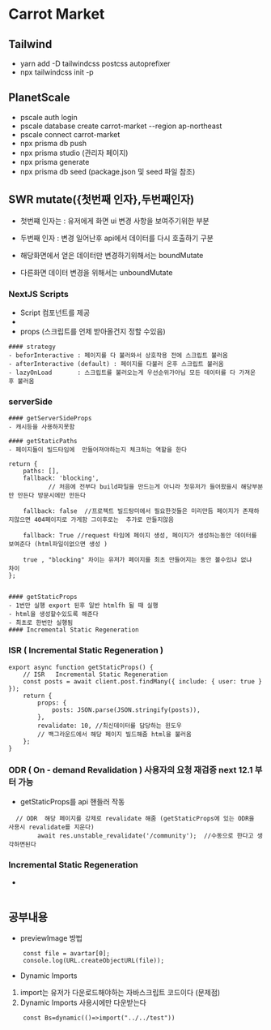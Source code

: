 # Carrot Market

## Tailwind

-   yarn add -D tailwindcss postcss autoprefixer
-   npx tailwindcss init -p

## PlanetScale

-   pscale auth login
-   pscale database create carrot-market --region ap-northeast
-   pscale connect carrot-market
-   npx prisma db push
-   npx prisma studio (관리자 페이지)
-   npx prisma generate
-   npx prisma db seed (package.json 및 seed 파일 참조)

## SWR mutate({첫번째 인자},두번째인자)

-   첫번쨰 인자는 : 유저에게 화면 ui 변경 사항을 보여주기위한 부분
-   두번째 인자 : 변경 일어난후 api에서 데이터를 다시 호출하기 구분

-   해당화면에서 얻은 데이터만 변경하기위해서는 boundMutate
-   다른화면 데이터 변경을 위해서는 unboundMutate

### NextJS Scripts

-   Script 컴포넌트를 제공
-
-   props (스크립트를 언제 받아올건지 정할 수있음)

```
#### strategy
- beforInteractive : 페이지를 다 불러와서 상호작용 전에 스크립트 불러옴
- afterInteractive (default) : 페이지를 다불러 온후 스크립트 불러옴
- lazyOnLoad       : 스크립트를 불러오는게 우선순위가아님 모든 데이터를 다 가져온 후 불러옴
```

### serverSide

```
#### getServerSideProps
- 캐시등을 사용하지못함

#### getStaticPaths
- 페이지들이 빌드타임에  만들어져야하는지 체크하는 역할을 한다
```

    return {
        paths: [],
        fallback: 'blocking',
               // 처음에 전부다 build파일을 만드는게 아니라 첫유저가 들어왔을시 해당부분만 만든다 방문시에만 만든다

        fallback: false  //프로젝트 빌드탕미에서 필요한것들은 미리만듬 페이지가 존재하지않으면 404페이지로 가게함 그이후로는  추가로 만들지않음

        fallback: True //request 타임에 페이지 생성, 페이지가 생성하는동안 데이터를 보여준다 (html파일이없으면 생성 )

        true , "blocking" 차이는 유저가 페이지를 최초 만들어지는 동안 볼수있냐 없냐  차이
    };

```

#### getStaticProps
- 1번만 실행 export 된후 일반 htmlfh 될 때 실행
- html을 생성할수있도록 해준다
- 최초로 한번만 실행됨
#### Incremental Static Regeneration

```

### ISR ( Incremental Static Regeneration )

```
export async function getStaticProps() {
    // ISR   Incremental Static Regeneration
    const posts = await client.post.findMany({ include: { user: true } });
    return {
        props: {
            posts: JSON.parse(JSON.stringify(posts)),
        },
        revalidate: 10, //최신데이터를 담당하는 윈도우
        // 백그라운드에서 해당 페이지 빌드해줌 html을 불러옴
    };
}

```

### ODR ( On - demand Revalidation ) 사용자의 요청 재검증 next 12.1 부터 가능

-   getStaticProps를 api 핸들러 작동

```
  // ODR  해당 페이지를 강제로 revalidate 해줌 (getStaticProps에 있는 ODR을 사용시 revalidate를 지운다)
        await res.unstable_revalidate('/community');  //수동으로 한다고 생각하면된다
```

### Incremental Static Regeneration

-

```

```

## 공부내용

-   previewImage 방법

```input을통한 이미지를 가져오는법
    const file = avartar[0];
    console.log(URL.createObjectURL(file));

```

-   Dynamic Imports

1. import는 유저가 다운로드해야하는 자바스크립트 코드이다 (문제점)
2. Dynamic Imports 사용시에만 다운받는다

```
    const Bs=dynamic(()=>import("../../test"))

```
